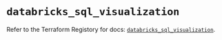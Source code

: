 # `databricks_sql_visualization`

Refer to the Terraform Registory for docs: [`databricks_sql_visualization`](https://registry.terraform.io/providers/databricks/databricks/1.22.0/docs/resources/sql_visualization).
